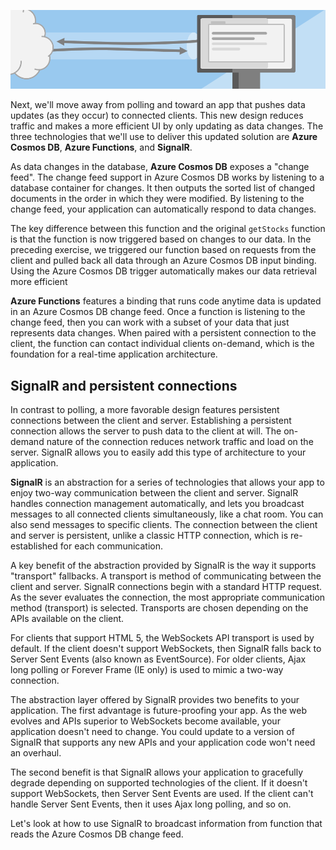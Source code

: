 ![Polling-based web application](../media/serverless-app-signalr-concept.png)

Next, we'll move away from polling and toward an app that pushes data updates (as they occur) to connected clients. This new design reduces traffic and makes a more efficient UI by only updating as data changes. The three technologies that we'll use to deliver this updated solution are **Azure Cosmos DB**, **Azure Functions**, and **SignalR**.

As data changes in the database, **Azure Cosmos DB** exposes a "change feed". The change feed support in Azure Cosmos DB works by listening to a database container for changes. It then outputs the sorted list of changed documents in the order in which they were modified. By listening to the change feed, your application can automatically respond to data changes.

The key difference between this function and the original `getStocks` function is that the function is now triggered based on changes to our data. In the preceding exercise, we triggered our function based on requests from the client and pulled back all data through an Azure Cosmos DB input binding. Using the Azure Cosmos DB trigger automatically makes our data retrieval more efficient

**Azure Functions** features a binding that runs code anytime data is updated in an Azure Cosmos DB change feed. Once a function is listening to the change feed, then you can work with a subset of your data that just represents data changes. When paired with a persistent connection to the client, the function can contact individual clients on-demand, which is the foundation for a real-time application architecture.

<!--
    REVIEW:
    We used a Cosmos DB binding in the as-is architecture. Is there anything new here?

    CONCLUSION:
    Added detail to discuss the difference between polling and push uses a trigger which is designed around the change feed that only exposes changes.
-->

## SignalR and persistent connections

In contrast to polling, a more favorable design features persistent connections between the client and server. Establishing a persistent connection allows the server to push data to the client at will. The on-demand nature of the connection reduces network traffic and load on the server. SignalR allows you to easily add this type of architecture to your application.

**SignalR** is an abstraction for a series of technologies that allows your app to enjoy two-way communication between the client and server. SignalR handles connection management automatically, and lets you broadcast messages to all connected clients simultaneously, like a chat room. You can also send messages to specific clients. The connection between the client and server is persistent, unlike a classic HTTP connection, which is re-established for each communication.

A key benefit of the abstraction provided by SignalR is the way it supports "transport" fallbacks. A transport is method of communicating between the client and server. SignalR connections begin with a standard HTTP request. As the sever evaluates the connection, the most appropriate communication method (transport) is selected. Transports are chosen depending on the APIs available on the client.

For clients that support HTML 5, the WebSockets API transport is used by default. If the client doesn't support WebSockets, then SignalR falls back to Server Sent Events (also known as EventSource). For older clients, Ajax long polling or Forever Frame (IE only) is used to mimic a two-way connection.

The abstraction layer offered by SignalR provides two benefits to your application. The first advantage is future-proofing your app. As the web evolves and APIs superior to WebSockets become available, your application doesn't need to change. You could update to a version of SignalR that supports any new APIs and your application code won't need an overhaul.

The second benefit is that SignalR allows your application to gracefully degrade depending on supported technologies of the client. If it doesn't support WebSockets, then Server Sent Events are used. If the client can't handle Server Sent Events, then it uses Ajax long polling, and so on.

Let's look at how to use SignalR to broadcast information from function that reads the Azure Cosmos DB change feed.
